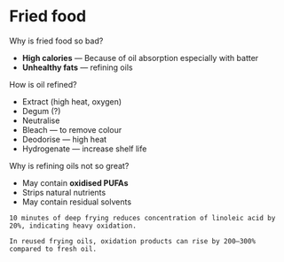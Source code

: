 # Fried food

Why is fried food so bad?

* **High calories** — Because of oil absorption especially with batter
* **Unhealthy fats** — refining oils

How is oil refined?
* Extract (high heat, oxygen)
* Degum (?)
* Neutralise
* Bleach — to remove colour
* Deodorise — high heat
* Hydrogenate — increase shelf life

Why is refining oils not so great?
* May contain **oxidised PUFAs**
* Strips natural nutrients
* May contain residual solvents

~~~admonish warning
10 minutes of deep frying reduces concentration of linoleic acid by 20%, indicating heavy oxidation.

In reused frying oils, oxidation products can rise by 200–300% compared to fresh oil.
~~~
